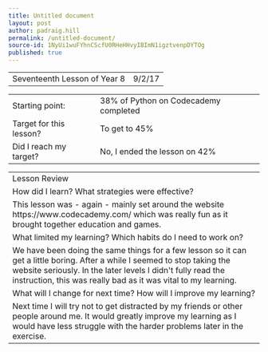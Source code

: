 ```yaml
---
title: Untitled document
layout: post
author: padraig.hill
permalink: /untitled-document/
source-id: 1NyUi1wuFYhnCScfU0RHeHHvyIBImN1igztvenpDYTOg
published: true
---
```

<table>
  <tr>
    <td>Seventeenth Lesson of Year 8</td>
    <td>9/2/17</td>
  </tr>
</table>


<table>
  <tr>
    <td>Starting point:</td>
    <td>38% of Python on Codecademy completed</td>
  </tr>
  <tr>
    <td>Target for this lesson?</td>
    <td>To get to 45% </td>
  </tr>
  <tr>
    <td>Did I reach my target? </td>
    <td>No, I ended the lesson on 42%</td>
  </tr>
</table>


<table>
  <tr>
    <td>Lesson Review</td>
  </tr>
  <tr>
    <td>How did I learn? What strategies were effective? </td>
  </tr>
  <tr>
    <td>This lesson was - again - mainly set around the website https://www.codecademy.com/ which was really fun as it brought together education and games. </td>
  </tr>
  <tr>
    <td>What limited my learning? Which habits do I need to work on? </td>
  </tr>
  <tr>
    <td>We have been doing the same things for a few lesson so it can get a little boring. After a while I seemed to stop taking the website seriously. In the later levels I didn't fully read the instruction, this was really bad as it was vital to my learning.</td>
  </tr>
  <tr>
    <td>What will I change for next time? How will I improve my learning?</td>
  </tr>
  <tr>
    <td>Next time I will try not to get distracted by my friends or other people around me. It would greatly improve my learning as I would have less struggle with the harder problems later in the exercise.</td>
  </tr>
</table>


